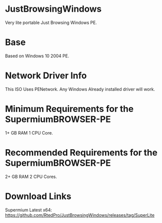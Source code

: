 # JustBrowsingWindows
Very lite portable Just Browsing Windows PE.
# Base
Based on Windows 10 2004 PE.
# Network Driver Info
This ISO Uses PENetwork.
Any Windows Already installed driver will work.
# Minimum Requirements for the SupermiumBROWSER-PE
1+ GB RAM
1 CPU Core.
# Recommended Requirements for the SupermiumBROWSER-PE
2+ GB RAM
2 CPU Cores.
# Download Links
Supermium Latest x64: https://github.com/RtedPro/JustBrowsingWindows/releases/tag/SuperLite
